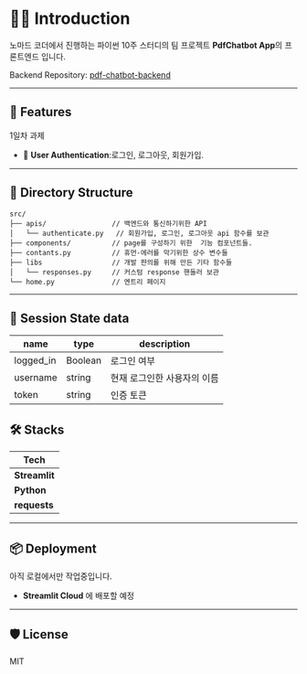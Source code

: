 # 🤖📄 Introduction


노마드 코더에서 진행하는 파이썬 10주 스터디의 팀 프로젝트 **PdfChatbot App**의 
프론트엔드 입니다.


Backend Repository: [pdf-chatbot-backend](https://github.com/LikeRudin/pdf-chatbot-backend)

---

## 🚀 Features

1일차 과제
- 🔐 **User Authentication**:로그인, 로그아웃, 회원가입.

---

## 📂 Directory Structure


```
src/
├── apis/                // 백엔드와 통신하기위한 API  
│   └── authenticate.py   // 회원가입, 로그인, 로그아웃 api 함수를 보관 
├── components/          // page를 구성하기 위한  기능 컴포넌트들.  
├── contants.py          // 휴먼-에러를 막기위한 상수 변수들
├── libs                 // 개발 퍈의를 위해 만든 기타 함수들
│   └── responses.py     // 커스텀 response 핸들러 보관
└── home.py              // 엔트리 페이지

```

---

## 💾 Session State data

|name|type|description|
|-----|-----|------|
|logged_in|Boolean| 로그인 여부|
|username|string|현재 로그인한 사용자의 이름 |
|token|string| 인증 토큰|


## 🛠️  Stacks

| Tech        | 
|-------------|
| **Streamlit** | 
| **Python**    | 
| **requests**  | 

---

## 📦 Deployment

아직 로컬에서만 작업중입니다.
- **Streamlit Cloud** 에 배포할 예정

---

## 🛡️ License

MIT
